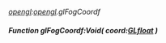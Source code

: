 _[opengl](../../modules/opengl/opengl-module.md):[opengl](../../modules/opengl/opengl-module.md).glFogCoordf_
##### Function glFogCoordf:Void( coord:[GLfloat](../../modules/opengl/opengl-glfloat.md) )
